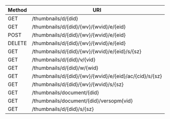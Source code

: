 

| Method | URI                                                      |   Returns          |      Routine   |
| ------ | -------------------------------------------------------- | ------------------ | --------------------- |
| GET    | /thumbnails/d/{did}                                      | BTThumbnailInfo    | getThumbnailForDocument |
| GET    | /thumbnails/d/{did}/{wv}/{wvid}/e/{eid}                  | BTThumbnailInfo    | getElementThumbnail |
| POST   | /thumbnails/d/{did}/{wv}/{wvid}/e/{eid}                  | Success/Failure    | setApplicationElementThumbnail |
| DELETE | /thumbnails/d/{did}/{wv}/{wvid}/e/{eid}                  | Success/Failure    | deleteApplicationThumbnails |
| GET    | /thumbnails/d/{did}/{wv}/{wvid}/e/{eid}/s/{sz}           | Image/*            | getElementThumbnailWithSize |
| GET    | /thumbnails/d/{did}/v/{vid}                              | BTThumbnailInfo    | getThumbnailForDocumentAndVersion |
| GET    | /thumbnails/d/{did}/w/{wid}                              | BTThumbnailInfo    | getDocumentThumbnail |
| GET    | /thumbnails/d/{did}/{wv}/{wvid}/e/{eid}/ac/{cid}/s/{sz}  | Image/*            | getElementThumbnailWithApiConfiguration |
| GET    | /thumbnails/d/{did}/{wv}/{wvid}/s/{sz}                   | Image/*            | getDocumentThumbnailWithSize |
| GET    | /thumbnails/document/{did}                               | BTThumbnailInfo    | getThumbnailForDocumentOld |
| GET    | /thumbnails/document/{did}/versopm{vid}                  | BTThumbnailInfo    | getThumbnailForDocumentAndVersionOld |
| GET    | /thumbnails/d/{did}/s/{sz}                               | Image/*            | getDocumentDefaultThumbnailWithSize |
